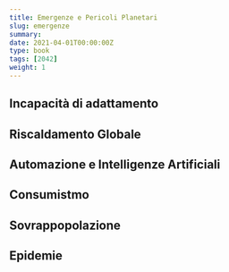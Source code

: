 ```yaml
---
title: Emergenze e Pericoli Planetari
slug: emergenze
summary: 
date: 2021-04-01T00:00:00Z
type: book
tags: [2042]
weight: 1
---
```


## Incapacità di adattamento

## Riscaldamento Globale

## Automazione e Intelligenze Artificiali

## Consumistmo

## Sovrappopolazione

## Epidemie
